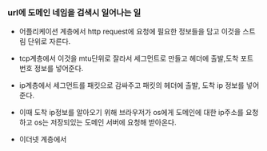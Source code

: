 ### url에 도메인 네임을 검색시 일어나는 일

* 어플리케이션 계층에서 http request에 요청에 필요한 정보들을 담고 이것을 스트림 단위로 자른다.

* tcp계층에서 이것을 mtu단위로 잘라서 세그먼트로 만들고 헤더에 출발,도착 포트번호 정보를 넣어준다.

* ip계층에서 세그먼트를 패킷으로 감싸주고 패킷의 헤더에 출발, 도착 ip 정보를 넣어준다.

* 이때 도착 ip정보를 알아오기 위해 브라우저가 os에게 도메인에 대한 ip주소를 요청하고 os는 저장되있는 도메인 서버에 요청해 받아온다.

* 이더넷 계층에서 
